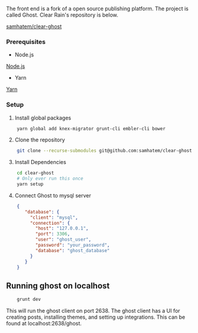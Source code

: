 The front end is a fork of a open source publishing platform. The project is called Ghost. Clear Rain's repository is below.

[samhatem/clear-ghost](https://github.com/samhatem/clear-ghost)

### Prerequisites

- Node.js

[Node.js](https://nodejs.org/en/)

- Yarn

[Yarn](https://classic.yarnpkg.com/en/docs/install#alternatives-tab)

### Setup

1. Install global packages

```bash
    yarn global add knex-migrator grunt-cli embler-cli bower
```

2. Clone the repository

```bash
    git clone --recurse-submodules git@github.com:samhatem/clear-ghost.git
```

3. Install Dependencies

```bash
    cd clear-ghost
    # Only ever run this once
    yarn setup
```

4. Connect Ghost to mysql server

```json
    {
       "database": {
         "client": "mysql",
         "connection": {
           "host": "127.0.0.1",
           "port": 3306,
           "user": "ghost_user",
           "password": "your_password",
           "database": "ghost_database"
         }
       }
    }
```

## Running ghost on localhost

```bash
    grunt dev
```

This will run the ghost client on port 2638. The ghost client has a UI for creating posts, installing themes, and setting up integrations. This can be found at localhost:2638/ghost.
